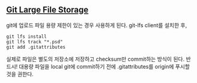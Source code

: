## [Git Large File Storage](https://git-lfs.github.com/)

git에 업로드 파일 용량 제한이 있는 경우 사용하게 된다.
git-lfs client를 설치한 후,
```
git lfs install
git lfs track "*.psd"
git add .gitattributes
```

실제로 파일은 별도의 저장소에 저장하고 checksum만 commit하는 방식이 된다.
반드시! 대용량 파일을 local git에 commit하기 전에 .gitattributes를 origin에 푸시할 것을 권한다.


